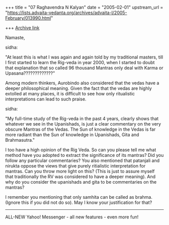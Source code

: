 +++
title = "07 Raghavendra N Kalyan"
date = "2005-02-01"
upstream_url = "https://lists.advaita-vedanta.org/archives/advaita-l/2005-February/013990.html"

+++
[Archive link](https://lists.advaita-vedanta.org/archives/advaita-l/2005-February/013990.html)

Namaste, 

sidha:

"At least this is what I was again and again told by my traditional masters, till I first started
to learn the Rig-veda in year 2000, when I started to doubt that explanation that so called 96 thousand Mantras only deal with Karma or Upasana?????????????"


Among modern thinkers, Aurobindo also considered that the vedas have a deeper philosophical meaning. Given the fact that the vedas are highly extolled at many places, it is difficult to see how only ritualistic interpretations can lead to such praise.


sidha:

"My full-time study
of the Rig-veda in the past 4 years, clearly shows that whatever we see in
the Upanishads, is just a clear commentary on the very obscure Mantras of
the Vedas. The Sun of knowledge in the Vedas is far more radiant than the
Sun of knowledge in Upanishads, Gita and Brahmasutra."


I too have a high opinion of the Rig Veda. So can you please tell me what method have you adopted to extract the significance of its mantras?  Did you follow any particular commentaries? You also mentioned that patanjali and nirukta oppose the views that give purely ritialistic interpretation for mantras. Can you throw more light on this? (This is just to assure myself that traditionally the RV was considered to have a deeper meaning). And why do you consider the upanishads and gita to be commentaries on the mantras?


I remember you mentioning that only samhita can be called as brahma. (Ignore this if you did not do so). May I know your justification for that?


---------------------------------
 ALL-NEW Yahoo! Messenger - all new features - even more fun!  

